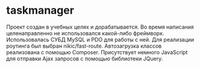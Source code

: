 # taskmanager
Проект создан в учебных целях и дорабатывается.
Во время написания целенаправленно не использовался какой-либо фреймворк. Использовалась СУБД MySQL и PDO для работы с ней. Для реализации роутинга был выбран nikic/fast-route. Автозагрузка классов реализована с помощью Composer. Присутствует немного JavaScript для отправки Ajax запросов с помощью библиотеки JQuery.
